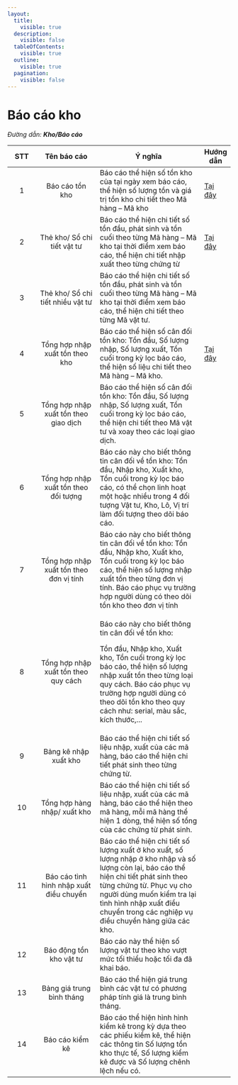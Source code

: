 ```yaml
---
layout:
  title:
    visible: true
  description:
    visible: false
  tableOfContents:
    visible: true
  outline:
    visible: true
  pagination:
    visible: false
---
```


# Báo cáo kho

_Đường dẫn: **Kho/Báo cáo**_

<table><thead><tr><th width="66" align="center">STT</th><th width="184" align="center">Tên báo cáo</th><th width="379">Ý nghĩa</th><th>Hướng dẫn</th></tr></thead><tbody><tr><td align="center">1</td><td align="center">Báo cáo tồn kho</td><td>Báo cáo thể hiện số tồn kho của tại ngày xem báo cáo, thể hiện số lượng tồn và giá trị tồn kho chi tiết theo Mã hàng – Mã kho</td><td><a href="the-kho-so-chi-tiet-vat-tu.md">Tại đây</a></td></tr><tr><td align="center">2</td><td align="center">Thẻ kho/ Sổ chi tiết vật tư</td><td>Báo cáo thể hiện chi tiết số tồn đầu, phát sinh và tồn cuối theo từng Mã hàng – Mã kho tại thời điểm xem báo cáo, thể hiện chi tiết nhập xuất theo từng chứng từ</td><td><a href="bao-cao-ton-kho.md"> Tại đây</a></td></tr><tr><td align="center">3</td><td align="center">Thẻ kho/ Sổ chi tiết nhiều vật tư</td><td>Báo cáo thể hiện chi tiết số tồn đầu, phát sinh và tồn cuối theo từng Mã hàng – Mã kho tại thời điểm xem báo cáo, thể hiện chi tiết theo từng Mã vật tư.</td><td></td></tr><tr><td align="center">4</td><td align="center">Tổng hợp nhập xuất tồn theo kho</td><td>Báo cáo thể hiện số cân đối tồn kho: Tồn đầu, Số lượng nhập, Số lượng xuất, Tồn cuối trong kỳ lọc báo cáo, thể hiện số liệu chi tiết theo Mã hàng – Mã kho.</td><td><a href="bao-cao-tong-hop-nhap-xuat-ton.md">Tại đây</a></td></tr><tr><td align="center">5</td><td align="center">Tổng hợp nhập xuất tồn theo giao dịch</td><td>Báo cáo thể hiện số cân đối tồn kho: Tồn đầu, Số lượng nhập, Số lượng xuất, Tồn cuối trong kỳ lọc báo cáo, thể hiện chi tiết theo Mã vật tư và xoay theo các loại giao dịch.</td><td></td></tr><tr><td align="center">6</td><td align="center">Tổng hợp nhập xuất tồn theo đối tượng</td><td>Báo cáo này cho biết thông tin cân đối về tồn kho: Tồn đầu, Nhập kho, Xuất kho, Tồn cuối trong kỳ lọc báo cáo, có thể chọn linh hoạt một hoặc nhiều trong 4 đối tượng Vật tư, Kho, Lô, Vị trí làm đối tượng theo dõi báo cáo.</td><td></td></tr><tr><td align="center">7</td><td align="center">Tổng hợp nhập xuất tồn theo đơn vị tính</td><td>Báo cáo này cho biết thông tin cân đối về tồn kho: Tồn đầu, Nhập kho, Xuất kho, Tồn cuối trong kỳ lọc báo cáo, thể hiện số lượng nhập xuất tồn theo từng đơn vị tính. Báo cáo phục vụ trường hợp người dùng có theo dõi tồn kho theo đơn vị tính</td><td></td></tr><tr><td align="center">8</td><td align="center">Tổng hợp nhập xuất tồn theo quy cách</td><td><p>Báo cáo này cho biết thông tin cân đối về tồn kho:</p><p>Tồn đầu, Nhập kho, Xuất kho, Tồn cuối trong kỳ lọc báo cáo, thể hiện số lượng nhập xuất tồn theo từng loại quy cách. Báo cáo phục vụ trường hợp người dùng có theo dõi tồn kho theo quy cách như: serial, màu sắc, kích thước,...</p></td><td></td></tr><tr><td align="center">9</td><td align="center">Bảng kê nhập xuất kho</td><td>Báo cáo thể hiện chi tiết số liệu nhập, xuất của các mã hàng, báo cáo thể hiện chi tiết phát sinh theo từng chứng từ.</td><td></td></tr><tr><td align="center">10</td><td align="center">Tổng hợp hàng nhập/ xuất kho</td><td>Báo cáo thể hiện chi tiết số liệu nhập, xuất của các mã hàng, báo cáo thể hiện theo mã hàng, mỗi mã hàng thể hiện 1 dòng, thể hiện số tổng của các chứng từ phát sinh.</td><td></td></tr><tr><td align="center">11</td><td align="center">Báo cáo tình hình nhập xuất điều chuyển</td><td>Báo cáo thể hiện chi tiết số lượng xuất ở kho xuất, số lượng nhập ở kho nhập và số lượng còn lại, báo cáo thể hiện chi tiết phát sinh theo từng chứng từ. Phục vụ cho người dùng muốn kiểm tra lại tình hình nhập xuất điều chuyển trong các nghiệp vụ điều chuyển hàng giữa các kho.</td><td></td></tr><tr><td align="center">12</td><td align="center">Báo động tồn kho vật tư</td><td>Báo cáo này thể hiện số lượng vật tư theo kho vượt mức tối thiểu hoặc tối đa đã khai báo.</td><td></td></tr><tr><td align="center">13</td><td align="center">Bảng giá trung bình tháng</td><td>Báo cáo thể hiện giá trung bình các vật tư có phương pháp tính giá là trung bình tháng.</td><td></td></tr><tr><td align="center">14</td><td align="center">Báo cáo kiểm kê</td><td>Báo cáo thể hiện hình hình kiểm kê trong kỳ dựa theo các phiếu kiểm kê, thể hiện các thông tin Số lượng tồn kho thực tế, Số lượng kiểm kê được và Số lượng chênh lệch nếu có.</td><td></td></tr></tbody></table>
